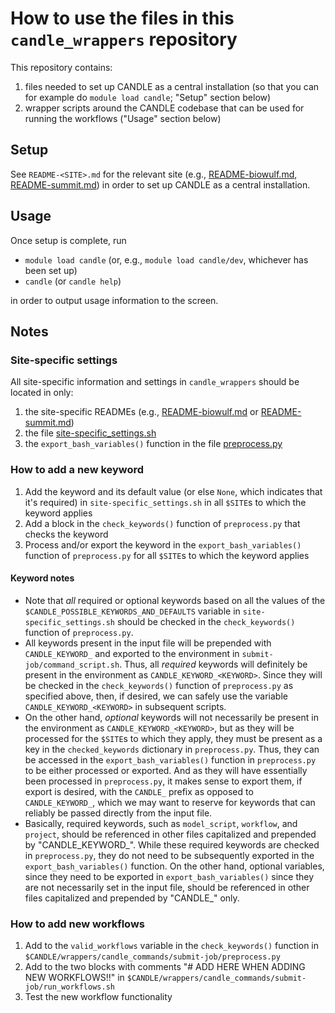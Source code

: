 # How to use the files in this `candle_wrappers` repository

This repository contains:

1. files needed to set up CANDLE as a central installation (so that you can for example do `module load candle`; "Setup" section below)
1. wrapper scripts around the CANDLE codebase that can be used for running the workflows ("Usage" section below)

## Setup

See `README-<SITE>.md` for the relevant site (e.g., [README-biowulf.md](./README-biowulf.md), [README-summit.md](./README-summit.md)) in order to set up CANDLE as a central installation.

## Usage

Once setup is complete, run

* `module load candle` (or, e.g., `module load candle/dev`, whichever has been set up)
* `candle` (or `candle help`)

in order to output usage information to the screen.

## Notes

### Site-specific settings

All site-specific information and settings in `candle_wrappers` should be located in only:

1. the site-specific READMEs (e.g., [README-biowulf.md](./README-biowulf.md) or [README-summit.md](./README-summit.md))
1. the file [site-specific_settings.sh](./site-specific_settings.sh)
1. the `export_bash_variables()` function in the file [preprocess.py](./candle_commands/submit-job/preprocess.py)

### How to add a new keyword

1. Add the keyword and its default value (or else `None`, which indicates that it's required) in `site-specific_settings.sh` in all `$SITE`s to which the keyword applies
1. Add a block in the `check_keywords()` function of `preprocess.py` that checks the keyword
1. Process and/or export the keyword in the `export_bash_variables()` function of `preprocess.py` for all `$SITE`s to which the keyword applies

#### Keyword notes

* Note that *all* required or optional keywords based on all the values of the `$CANDLE_POSSIBLE_KEYWORDS_AND_DEFAULTS` variable in `site-specific_settings.sh` should be checked in the `check_keywords()` function of `preprocess.py`.
* All keywords present in the input file will be prepended with `CANDLE_KEYWORD_` and exported to the environment in `submit-job/command_script.sh`. Thus, all *required* keywords will definitely be present in the environment as `CANDLE_KEYWORD_<KEYWORD>`. Since they will be checked in the `check_keywords()` function of `preprocess.py` as specified above, then, if desired, we can safely use the variable `CANDLE_KEYWORD_<KEYWORD>` in subsequent scripts.
* On the other hand, *optional* keywords will not necessarily be present in the environment as `CANDLE_KEYWORD_<KEYWORD>`, but as they will be processed for the `$SITE`s to which they apply, they must be present as a key in the `checked_keywords` dictionary in `preprocess.py`. Thus, they can be accessed in the `export_bash_variables()` function in `preprocess.py` to be either processed or exported. And as they will have essentially been processed in `preprocess.py`, it makes sense to export them, if export is desired, with the `CANDLE_` prefix as opposed to `CANDLE_KEYWORD_`, which we may want to reserve for keywords that can reliably be passed directly from the input file.
* Basically, required keywords, such as `model_script`, `workflow`, and `project`, should be referenced in other files capitalized and prepended by "CANDLE_KEYWORD_". While these required keywords are checked in `preprocess.py`, they do not need to be subsequently exported in the `export_bash_variables()` function. On the other hand, optional variables, since they need to be exported in `export_bash_variables()` since they are not necessarily set in the input file, should be referenced in other files capitalized and prepended by "CANDLE_" only.

### How to add new workflows

1. Add to the `valid_workflows` variable in the `check_keywords()` function in `$CANDLE/wrappers/candle_commands/submit-job/preprocess.py`
1. Add to the two blocks with comments "# ADD HERE WHEN ADDING NEW WORKFLOWS!!" in `$CANDLE/wrappers/candle_commands/submit-job/run_workflows.sh`
1. Test the new workflow functionality
